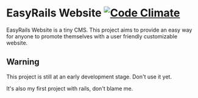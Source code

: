 # EasyRails Website [![Code Climate](https://codeclimate.com/github/folieadrien/easyrails_website.png)](https://codeclimate.com/github/folieadrien/easyrails_website)

EasyRails Website is a tiny CMS. This project aims to provide an easy way for anyone 
to promote themselves with a user friendly customizable website.

## Warning

This project is still at an early development stage. Don't use it yet.

It's also my first project with rails, don't blame me.
